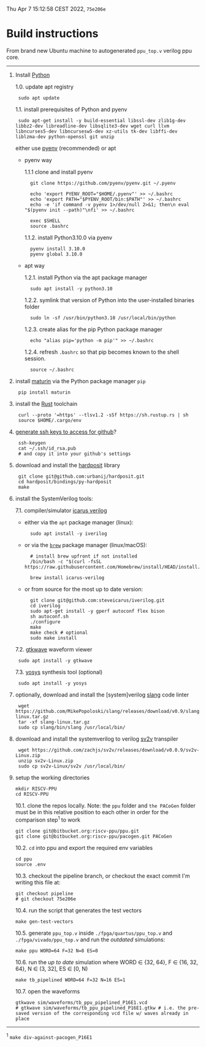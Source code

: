 Thu Apr  7 15:12:58 CEST 2022, `75e206e`
# Build instructions
From brand new Ubuntu machine to autogenerated `ppu_top.v` verilog ppu core.

---

1. Install [Python](https://www.python.org/)
    
    1.0. update apt registry

        sudo apt update

    1.1. install prerequisites of Python and pyenv

        sudo apt-get install -y build-essential libssl-dev zlib1g-dev libbz2-dev libreadline-dev libsqlite3-dev wget curl llvm libncurses5-dev libncursesw5-dev xz-utils tk-dev libffi-dev liblzma-dev python-openssl git unzip

    
    either use [pyenv](https://github.com/pyenv/pyenv) (recommended) or apt
    
    - pyenv way

        1.1.1 clone and install pyenv 
            
            git clone https://github.com/pyenv/pyenv.git ~/.pyenv

            echo 'export PYENV_ROOT="$HOME/.pyenv"' >> ~/.bashrc
            echo 'export PATH="$PYENV_ROOT/bin:$PATH"' >> ~/.bashrc
            echo -e 'if command -v pyenv 1>/dev/null 2>&1; then\n eval "$(pyenv init --path)"\nfi' >> ~/.bashrc

            exec $SHELL
            source .bashrc

        1.1.2. install Python3.10.0 via pyenv

            pyenv install 3.10.0
            pyenv global 3.10.0
    
    - apt way

        1.2.1. install Python via the apt package manager
        
            sudo apt install -y python3.10
            
        1.2.2. symlink that version of Python into the user-installed binaries folder

            sudo ln -sf /usr/bin/python3.10 /usr/local/bin/python
        
        1.2.3. create alias for the pip Python package manager

            echo "alias pip='python -m pip'" >> ~/.bashrc
        
        1.2.4. refresh `.bashrc` so that pip becomes known to the shell session.

            source ~/.bashrc






3. install [maturin](https://github.com/PyO3/maturin) via the Python package manager `pip`
        
        pip install maturin


4. install the [Rust](https://www.rust-lang.org/) toolchain
        
        curl --proto '=https' --tlsv1.2 -sSf https://sh.rustup.rs | sh
        source $HOME/.cargo/env


5. [generate ssh keys to access for github](https://docs.github.com/en/authentication/connecting-to-github-with-ssh)?
    
        ssh-keygen
        cat ~/.ssh/id_rsa.pub
        # and copy it into your github's settings


6. download and install the [hardposit](https://github.com/urbanij/hardposit) library
    
        git clone git@github.com:urbanij/hardposit.git
        cd hardposit/bindings/py-hardposit
        make



7. install the SystemVerilog tools:
    
    7.1. compiler/simulator [icarus verilog](https://github.com/steveicarus/iverilog)

    - either via the `apt` package manager (linux):
        
            sudo apt install -y iverilog
        
    - or via the [`brew`](https://brew.sh/) package manager (linux/macOS):
            
            # install brew upfront if not installed
            /bin/bash -c "$(curl -fsSL https://raw.githubusercontent.com/Homebrew/install/HEAD/install.sh)"

            brew install icarus-verilog
        
    - or from source for the most up to date version:
        
            git clone git@github.com:steveicarus/iverilog.git
            cd iverilog
            sudo apt-get install -y gperf autoconf flex bison
            sh autoconf.sh
            ./configure
            make
            make check # optional
            sudo make install

    
    7.2. [gtkwave](http://gtkwave.sourceforge.net/) waveform viewer

        sudo apt install -y gtkwave
    
    7.3. [yosys](https://github.com/YosysHQ/yosys) synthesis tool (optional)
        
        sudo apt install -y yosys


8. optionally, download and install the [system]verilog [slang](https://github.com/MikePopoloski/slang) code linter

        wget https://github.com/MikePopoloski/slang/releases/download/v0.9/slang-linux.tar.gz
        tar -xf slang-linux.tar.gz
        sudo cp slang/bin/slang /usr/local/bin/


9. download and install the systemverilog to verilog [sv2v](https://github.com/zachjs/sv2v) transpiler
        
        wget https://github.com/zachjs/sv2v/releases/download/v0.0.9/sv2v-Linux.zip
        unzip sv2v-Linux.zip
        sudo cp sv2v-Linux/sv2v /usr/local/bin/


10. setup the working directories

        mkdir RISCV-PPU
        cd RISCV-PPU

    10.1. clone the repos locally.
    Note: the `ppu` folder and `the PACoGen` folder must be in this relative position to each other in order for the comparison step<sup>1</sup> to work

        git clone git@bitbucket.org:riscv-ppu/ppu.git
        git clone git@bitbucket.org:riscv-ppu/pacogen.git PACoGen


    10.2. `cd` into ppu and export the required env variables
    
        cd ppu
        source .env

    10.3. checkout the pipeline branch, or checkout the exact commit I'm writing this file at:
    
        git checkout pipeline 
        # git checkout 75e206e


    10.4. run the script that generates the test vectors
    
        make gen-test-vectors

    10.5. generate `ppu_top.v` inside `./fpga/quartus/ppu_top.v` and `./fpga/vivado/ppu_top.v` and run the _outdated_ simulations:
    
        make ppu WORD=64 F=32 N=8 ES=0

    10.6. run the _up to date_ simulation where WORD ∈ {32, 64}, F ∈ {16, 32, 64}, N ∈ (3, 32], ES ∈ [0, N)
    
        make tb_pipelined WORD=64 F=32 N=16 ES=1

    10.7. open the waveforms
    
        gtkwave sim/waveforms/tb_ppu_pipelined_P16E1.vcd
        # gtkwave sim/waveforms/tb_ppu_pipelined_P16E1.gtkw # i.e. the pre-saved version of the corresponding vcd file w/ waves already in place
        


---
<sup>1</sup> `make div-against-pacogen_P16E1`
